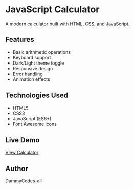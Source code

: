 # JavaScript Calculator

A modern calculator built with HTML, CSS, and JavaScript.

## Features

- Basic arithmetic operations
- Keyboard support
- Dark/Light theme toggle
- Responsive design
- Error handling
- Animation effects

## Technologies Used

- HTML5
- CSS3
- JavaScript (ES6+)
- Font Awesome icons

## Live Demo

[View Calculator](https://dammycodes-all.github.io/Calculator-with-js/)

## Author

DammyCodes-all